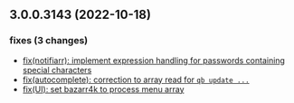 ## 3.0.0.3143 (2022-10-18)

### fixes (3 changes)

- [fix(notifiarr): implement expression handling for passwords containing special characters](QuickBox/development/v3-development@424c3eb5a8d5d14c148303a8477e56138e6948bb)
- [fix(autocomplete): correction to array read for `qb update ...`](QuickBox/development/v3-development@12471375e4d2251035b775203675a2e99b1d0367)
- [fix(UI): set bazarr4k to process menu array](QuickBox/development/v3-development@1f5128ee27ac5dfdc7dde2c79ef1d86c6b4a84cd)
